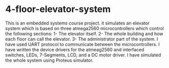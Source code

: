 # 4-floor-elevator-system

This is an embedded systems course project. it simulates an elevator system which is based on three atmega2560 microcontrollers which control the following sections: 
1- The elevator itself.
2- The whole building and how each floor can call the elevator.
3- The administrator part of the system.
I have used UART protocol to communicate between the microcontrollers. I have written the device drivers for the atmeag2560 and interfaced switches, LEDs, 7-Segments, LCD, and a DC motor driver.
I have simulated the whole system using Proteus simulator.
